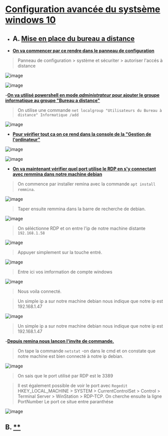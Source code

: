 # <ins>**Configuration avancée du systsème windows 10**<ins>
  
- ## A. <ins>**Mise en place du bureau a distance**<ins>
  
- <ins>**On va commencer par ce rendre dans le panneau de configuration**<ins>
  
> Panneau de configuration > système et sécuriter > autoriser l'accés à distance
  
![image](https://user-images.githubusercontent.com/95431446/168151711-bbc9d189-8b01-4388-809d-9653aa17dce4.png)

![image](https://user-images.githubusercontent.com/95431446/168151865-096cae84-8ebb-4353-9c20-5c1173e95407.png)

-<ins>**On va utilisé powershell en mode _administrateur_ pour ajouter le groupe informatique au groupe "Bureau a distance"**<ins>
  
> On utilise une commande ```net localgroup "Utilisateurs du Bureau à distance" Informatique /add```
  
![image](https://user-images.githubusercontent.com/95431446/168153685-4bd4cb64-741f-40fc-ad31-f541a1bc8300.png)

- <ins>**Pour vérifier tout ca on ce rend dans la console de la "Gestion de l'ordinateur"**<ins>
  
![image](https://user-images.githubusercontent.com/95431446/168154066-6eca8ef1-642c-49c0-9b72-cc7f88cbb7a6.png)

![image](https://user-images.githubusercontent.com/95431446/168154123-5d98514e-cc5c-4d28-9cda-d5b5f936807c.png)

- <ins>**On va maintenant vérifier quel port utilise le RDP en s'y connectant avec remmina dans notre machine debian**<ins>
  
> On commence par installer remina avec la commande ```apt install remmina```.
  
![image](https://user-images.githubusercontent.com/95431446/168162637-88c4b631-1c72-4bf0-8c86-2f89cacdba10.png)

> Taper ensuite remmina dans la barre de recherche de debian.

![image](https://user-images.githubusercontent.com/95431446/168163146-ba7cc444-bb99-4b17-bf3f-d88c1315f56c.png)

> On séléctionne RDP et on entre l'ip de notre machine distante ```192.168.1.58```
  
![image](https://user-images.githubusercontent.com/95431446/168163296-a152c84c-08de-4122-81b5-1ab6a567c05f.png)

> Appuyer simplement sur la touche entré.
  
![image](https://user-images.githubusercontent.com/95431446/168163430-1599026e-e55a-47ca-9bce-538c0ced0d9a.png)

> Entre ici vos imformation de compte windows  

![image](https://user-images.githubusercontent.com/95431446/168163511-3494ae6e-018b-4ebb-b786-36a3ed4a6839.png)

> Nous voila connecté.
  
> Un simple ip a sur notre machine debian nous indique que notre ip est 192.168.1.47
  
![image](https://user-images.githubusercontent.com/95431446/168164099-f69983e7-d141-4ce0-82af-70bd0f55dde7.png)

> Un simple ip a sur notre machine debian nous indique que notre ip est 192.168.1.47

-<ins>**Depuis remina nous lancon l'invite de commande.**<ins>
  
> On tape la commande ```netstat``` -on dans le cmd et on constate que notre machine est bien connecté à notre ip debian.

![image](https://user-images.githubusercontent.com/95431446/168164670-1083fe50-2621-44d6-adaa-2d218b6bc404.png)

> On sais que le port utilisé par RDP est le 3389

> Il est également possible de voir le port avec ```Regedit```
>HKEY_LOCAL_MACHINE > SYSTEM > CurrentControlSet > Control > Terminal Server > WinStation > RDP-TCP.
> On cherche ensuite la ligne PortNumber
> Le port ce situe entre paranthése
  
![image](https://user-images.githubusercontent.com/95431446/168165455-5c8395c5-304e-452c-85ae-b68e775015d2.png)


## B. <ins>**
